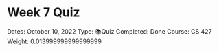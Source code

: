 # Week 7 Quiz

Dates: October 10, 2022
Type: 📚Quiz
Completed: Done
Course: CS 427
Weight: 0.013999999999999999